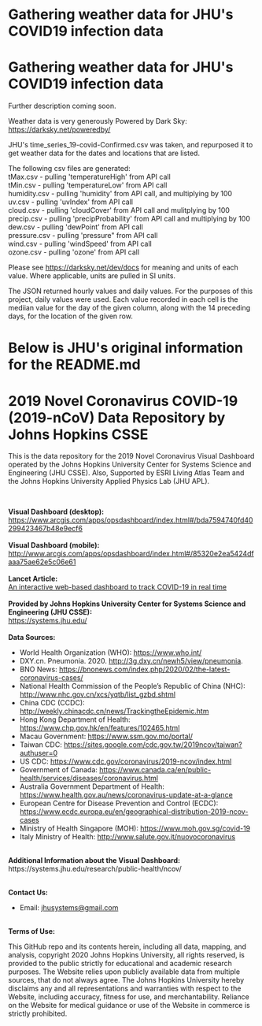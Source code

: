 # Gathering weather data for JHU's COVID19 infection data

# Gathering weather data for JHU's COVID19 infection data

Further description coming soon.

Weather data is very generously Powered by Dark Sky: https://darksky.net/poweredby/

JHU's time_series_19-covid-Confirmed.csv was taken, and repurposed it to get weather data for the dates and locations that are listed.

The following csv files are generated:<br>
  tMax.csv       - pulling 'temperatureHigh' from API call<br>
  tMin.csv       - pulling 'temperatureLow' from API call<br>
  humidity.csv   - pulling 'humidity' from API call, and multiplying by 100<br>
  uv.csv         - pulling 'uvIndex' from API call<br>
  cloud.csv      - pulling 'cloudCover' from API call and mulitplying by 100<br>
  precip.csv     - pulling 'precipProbability' from API call and multiplying by 100<br>
  dew.csv        - pulling 'dewPoint' from API call<br>
  pressure.csv   - pulling 'pressure" from API call<br>
  wind.csv       - pulling 'windSpeed' from API call<br>
  ozone.csv      - pulling 'ozone' from API call<br>
  

Please see https://darksky.net/dev/docs for meaning and units of each value. Where applicable, units are pulled in SI units.


The JSON returned hourly values and daily values. For the purposes of this project, daily values were used. Each value recorded in each cell is the mediian value for the day of the given column, along with the 14 preceding days, for the location of the given row.



# Below is JHU's original information for the README.md





# 2019 Novel Coronavirus COVID-19 (2019-nCoV) Data Repository by Johns Hopkins CSSE


This is the data repository for the 2019 Novel Coronavirus Visual Dashboard operated by the Johns Hopkins University Center for Systems Science and Engineering (JHU CSSE). Also, Supported by ESRI Living Atlas Team and the Johns Hopkins University Applied Physics Lab (JHU APL).

<br>

<b>Visual Dashboard (desktop):</b><br>
https://www.arcgis.com/apps/opsdashboard/index.html#/bda7594740fd40299423467b48e9ecf6
<br><br>
<b>Visual Dashboard (mobile):</b><br>
http://www.arcgis.com/apps/opsdashboard/index.html#/85320e2ea5424dfaaa75ae62e5c06e61
<br><br>
<b>Lancet Article:</b><br>
[An interactive web-based dashboard to track COVID-19 in real time](https://doi.org/10.1016/S1473-3099(20)30120-1)
<br><br>
<b>Provided by Johns Hopkins University Center for Systems Science and Engineering (JHU CSSE):</b><br>
https://systems.jhu.edu/
<br><br>
<b>Data Sources:</b><br>
* World Health Organization (WHO): https://www.who.int/ <br>
* DXY.cn. Pneumonia. 2020. http://3g.dxy.cn/newh5/view/pneumonia.  <br>
* BNO News: https://bnonews.com/index.php/2020/02/the-latest-coronavirus-cases/  <br>
* National Health Commission of the People’s Republic of China (NHC): <br>
 http://www.nhc.gov.cn/xcs/yqtb/list_gzbd.shtml <br>
* China CDC (CCDC): http://weekly.chinacdc.cn/news/TrackingtheEpidemic.htm <br>
* Hong Kong Department of Health: https://www.chp.gov.hk/en/features/102465.html <br>
* Macau Government: https://www.ssm.gov.mo/portal/ <br>
* Taiwan CDC: https://sites.google.com/cdc.gov.tw/2019ncov/taiwan?authuser=0 <br>
* US CDC: https://www.cdc.gov/coronavirus/2019-ncov/index.html <br>
* Government of Canada: https://www.canada.ca/en/public-health/services/diseases/coronavirus.html <br>
* Australia Government Department of Health: https://www.health.gov.au/news/coronavirus-update-at-a-glance <br>
* European Centre for Disease Prevention and Control (ECDC): https://www.ecdc.europa.eu/en/geographical-distribution-2019-ncov-cases 
* Ministry of Health Singapore (MOH): https://www.moh.gov.sg/covid-19
* Italy Ministry of Health: http://www.salute.gov.it/nuovocoronavirus

<br>
<b>Additional Information about the Visual Dashboard:</b><br>
https://systems.jhu.edu/research/public-health/ncov/
<br><br>

<b>Contact Us: </b><br>
* Email: jhusystems@gmail.com
<br><br>

<b>Terms of Use:</b><br>

This GitHub repo and its contents herein, including all data, mapping, and analysis, copyright 2020 Johns Hopkins University, all rights reserved, is provided to the public strictly for educational and academic research purposes.  The Website relies upon publicly available data from multiple sources, that do not always agree. The Johns Hopkins University hereby disclaims any and all representations and warranties with respect to the Website, including accuracy, fitness for use, and merchantability.  Reliance on the Website for medical guidance or use of the Website in commerce is strictly prohibited.
